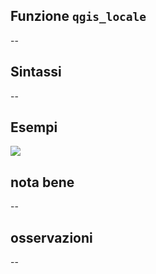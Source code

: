 ## Funzione `qgis_locale`

--

## Sintassi

--

## Esempi

![](/img/variabili/qgis_locale/qgis_locale1.png)

## nota bene

--

## osservazioni

--